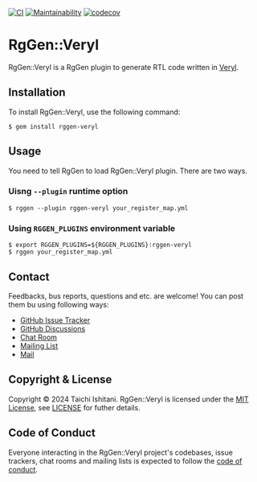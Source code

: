 [![CI](https://github.com/rggen/rggen-veryl/actions/workflows/ci.yml/badge.svg)](https://github.com/rggen/rggen-veryl/actions/workflows/ci.yml)
[![Maintainability](https://api.codeclimate.com/v1/badges/1babafbe1df4a1d7414f/maintainability)](https://codeclimate.com/github/rggen/rggen-veryl/maintainability)
[![codecov](https://codecov.io/gh/rggen/rggen-veryl/graph/badge.svg?token=iYlaqhSjat)](https://codecov.io/gh/rggen/rggen-veryl)

# RgGen::Veryl

RgGen::Veryl is a RgGen plugin to generate RTL code written in [Veryl](https://veryl-lang.org).

## Installation

To install RgGen::Veryl, use the following command:

```
$ gem install rggen-veryl
```

## Usage

You need to tell RgGen to load RgGen::Veryl plugin. There are two ways.

### Uisng `--plugin` runtime option

```
$ rggen --plugin rggen-veryl your_register_map.yml
```

### Using `RGGEN_PLUGINS` environment variable

```
$ export RGGEN_PLUGINS=${RGGEN_PLUGINS}:rggen-veryl
$ rggen your_register_map.yml
```

## Contact

Feedbacks, bus reports, questions and etc. are welcome! You can post them bu using following ways:

* [GitHub Issue Tracker](https://github.com/rggen/rggen/issues)
* [GitHub Discussions](https://github.com/rggen/rggen/discussions)
* [Chat Room](https://gitter.im/rggen/rggen)
* [Mailing List](https://groups.google.com/d/forum/rggen)
* [Mail](mailto:rggen@googlegroups.com)

## Copyright & License

Copyright &copy; 2024 Taichi Ishitani. RgGen::Veryl is licensed under the [MIT License](https://opensource.org/licenses/MIT), see [LICENSE](LICENSE) for futher details.

## Code of Conduct

Everyone interacting in the RgGen::Veryl project's codebases, issue trackers, chat rooms and mailing lists is expected to follow the [code of conduct](https://github.com/[USERNAME]/rggen-veryl/blob/master/CODE_OF_CONDUCT.md).
